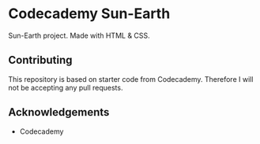# Codecademy Sun-Earth
Sun-Earth project. Made with HTML & CSS.

## Contributing
This repository is based on starter code from Codecademy. Therefore I will not be accepting any pull requests.

## Acknowledgements
* Codecademy
